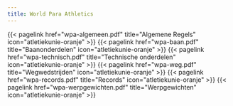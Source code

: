 ```yaml
---
title: World Para Athletics
---
```

</section>

<section class="flex flex-col flex-wrap min-w-full mt-4 sm:min-w-0">
{{< pagelink href="wpa-algemeen.pdf" title="Algemene Regels" icon="atletiekunie-oranje" >}}
{{< pagelink href="wpa-baan.pdf" title="Baanonderdelen" icon="atletiekunie-oranje" >}}
{{< pagelink href="wpa-technisch.pdf" title="Technische onderdelen" icon="atletiekunie-oranje" >}}
{{< pagelink href="wpa-weg.pdf" title="Wegwedstrijden" icon="atletiekunie-oranje" >}}
{{< pagelink href="wpa-records.pdf" title="Records" icon="atletiekunie-oranje" >}}
{{< pagelink href="wpa-werpgewichten.pdf" title="Werpgewichten" icon="atletiekunie-oranje" >}}